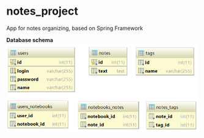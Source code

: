 # notes_project
App for notes organizing, based on Spring Framework

**Database schema**
![Alt text](/Schema.png?raw=true "db schema")
